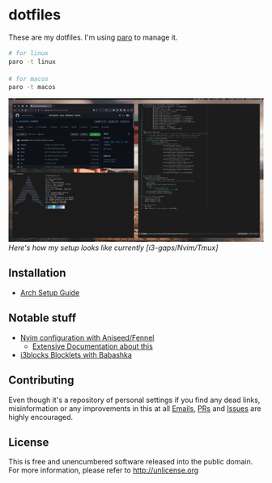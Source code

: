 dotfiles
===================
These are my dotfiles. I'm using [paro](https://github.com/rafaeldelboni/paro) to manage it.
```bash
# for linux
paro -t linux

# for macos
paro -t macos
```

![screenshot](https://github.com/RafaelDelboni/dotfiles/blob/master/docs/screenshot.png)
_Here's how my setup looks like currently [i3-gaps/Nvim/Tmux]_

## Installation
 - [Arch Setup Guide](https://github.com/RafaelDelboni/dotfiles/blob/master/docs/arch.md)

## Notable stuff
 - [Nvim configuration with Aniseed/Fennel](https://github.com/rafaeldelboni/dotfiles/tree/master/config/nvim)
   - [Extensive Documentation about this](https://github.com/rafaeldelboni/cajus-nfnl)
 - [i3blocks Blocklets with Babashka](https://github.com/rafaeldelboni/dotfiles/tree/master/config/i3blocks/scripts)

## Contributing
Even though it's a repository of personal settings if you find any dead links, misinformation or any improvements in this at all
[Emails](https://github.com/rafaeldelboni), [PRs](https://github.com/rafaeldelboni/buildlogs/pulls) and [Issues](https://github.com/rafaeldelboni/buildlogs/issues)
are highly encouraged.

## License
This is free and unencumbered software released into the public domain.  
For more information, please refer to <http://unlicense.org>
